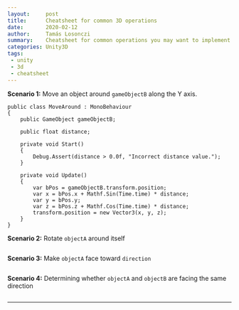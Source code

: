 ```yaml
---
layout:     post
title:      Cheatsheet for common 3D operations
date:       2020-02-12
author:     Tamás Losonczi
summary:    Cheatsheet for common operations you may want to implement in any 3D application written in Unity.
categories: Unity3D
tags:
 - unity
 - 3d
 - cheatsheet
---
```


__Scenario 1:__ Move an object around `gameObjectB` along the Y axis.

```
public class MoveAround : MonoBehaviour
{
    public GameObject gameObjectB;
    
    public float distance;

    private void Start()
    {
        Debug.Assert(distance > 0.0f, "Incorrect distance value.");
    }

    private void Update()
    {
        var bPos = gameObjectB.transform.position;
        var x = bPos.x + Mathf.Sin(Time.time) * distance;
        var y = bPos.y;
        var z = bPos.z + Mathf.Cos(Time.time) * distance;
        transform.position = new Vector3(x, y, z);
    }
}
```

__Scenario 2:__ Rotate `objectA` around itself

```

```

__Scenario 3:__ Make `objectA` face toward `direction`

```

```

__Scenario 4:__ Determining whether `objectA` and `objectB` are facing the same direction

```

```




---